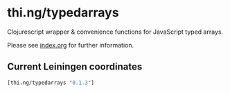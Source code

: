 # thi.ng/typedarrays

Clojurescript wrapper & convenience functions for JavaScript typed arrays.

Please see [index.org](src/index.org) for further information.

## Current Leiningen coordinates

```clj
[thi.ng/typedarrays "0.1.3"]
```
